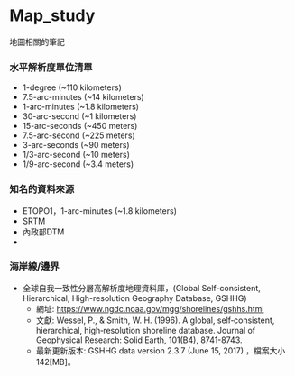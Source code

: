 # Map_study
地圖相關的筆記

### 水平解析度單位清單
+ 1-degree (~110 kilometers)
+ 7.5-arc-minutes	(~14 kilometers)
+ 1-arc-minutes	(~1.8 kilometers)
+ 30-arc-second (~1 kilometers)
+ 15-arc-seconds (~450 meters)
+ 7.5-arc-second (~225 meters)
+ 3-arc-seconds	(~90 meters)
+ 1/3-arc-second (~10 meters)	
+ 1/9-arc-second (~3.4 meters)

### 知名的資料來源
+ ETOPO1，1-arc-minutes (~1.8 kilometers)
+ SRTM
+ 內政部DTM
+ 

### 海岸線/邊界
+ 全球自我一致性分層高解析度地理資料庫，(Global Self-consistent, Hierarchical, High-resolution Geography Database, GSHHG) 
  + 網址: https://www.ngdc.noaa.gov/mgg/shorelines/gshhs.html
  + 文獻: Wessel, P., & Smith, W. H. (1996). A global, self‐consistent, hierarchical, high‐resolution shoreline database. Journal of Geophysical Research: Solid Earth, 101(B4), 8741-8743.
  + 最新更新版本: GSHHG data version 2.3.7 (June 15, 2017) ，檔案大小142[MB]。
